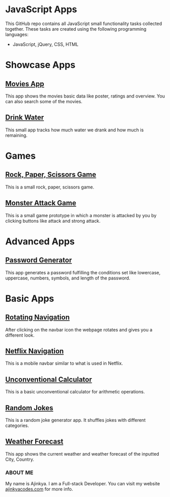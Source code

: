 # JavaScript Apps

This GitHub repo contains all JavaScript small functionality tasks collected together. These tasks are created using the following programming languages:
- JavaScript, jQuery, CSS, HTML

# Showcase Apps

## [Movies App](https://ajinkyacodes.github.io/javascript-apps/movies-app)
This app shows the movies basic data like poster, ratings and overview. You can also search some of the movies.

## [Drink Water](https://ajinkyacodes.github.io/javascript-apps/drink-water)
This small app tracks how much water we drank and how much is remaining.

# Games

## [Rock, Paper, Scissors Game](https://ajinkyacodes.github.io/javascript-apps/rock-paper-scissors-game)
This is a small rock, paper, scissors game.

## [Monster Attack Game](https://ajinkyacodes.github.io/javascript-apps/monster-attack-game)
This is a small game prototype in which a monster is attacked by you by clicking buttons like attack and strong attack.

# Advanced Apps

## [Password Generator](https://ajinkyacodes.github.io/javascript-apps/password-generator)
This app generates a password fulfilling the conditions set like lowercase, uppercase, numbers, symbols, and length of the password.

# Basic Apps

## [Rotating Navigation](https://ajinkyacodes.github.io/javascript-apps/rotating-navigation)
After clicking on the navbar icon the webpage rotates and gives you a different look.

## [Netflix Navigation](https://ajinkyacodes.github.io/javascript-apps/netflix-navigation)
This is a mobile navbar similar to what is used in Netflix.

## [Unconventional Calculator](https://ajinkyacodes.github.io/javascript-apps/unconventional-calculator)
This is a basic unconventional calculator for arithmetic operations.

## [Random Jokes](https://ajinkyacodes.github.io/javascript-apps/random-jokes/)
This is a random joke generator app. It shuffles jokes with different categories.

## [Weather Forecast](https://ajinkyacodes.github.io/javascript-apps/weather-forecast)
This app shows the current weather and weather forecast of the inputted City, Country.


### ABOUT ME
My name is Ajinkya. I am a Full-stack Developer. You can visit my website [ajinkyacodes.com](https://ajinkyacodes.com) for more info.

